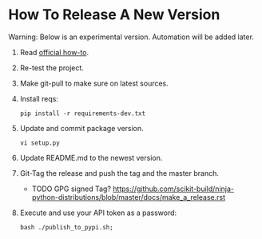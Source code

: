 # How To Release A New Version

Warning: Below is an experimental version. Automation will be added later.

1. Read [official how-to](https://packaging.python.org/guides/distributing-packages-using-setuptools/).
1. Re-test the project.
1. Make git-pull to make sure on latest sources.
1. Install reqs:

    ``` pip install -r requirements-dev.txt ```

1. Update and commit package version.

    ` vi setup.py `

1. Update README.md to the newest version.

1. Git-Tag the release and push the tag and the master branch.
   - TODO GPG signed Tag? https://github.com/scikit-build/ninja-python-distributions/blob/master/docs/make_a_release.rst
   
1. Execute and use your API token as a password:
   ```
   bash ./publish_to_pypi.sh; 
   ```
